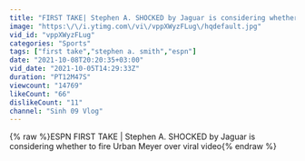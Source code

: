 ```yaml
---
title: "FIRST TAKE| Stephen A. SHOCKED by Jaguar is considering whether to fire Urban Meyer over viral video"
image: "https:\/\/i.ytimg.com\/vi\/vppXWyzFLug\/hqdefault.jpg"
vid_id: "vppXWyzFLug"
categories: "Sports"
tags: ["first take","stephen a. smith","espn"]
date: "2021-10-08T20:20:35+03:00"
vid_date: "2021-10-05T14:29:33Z"
duration: "PT12M47S"
viewcount: "14769"
likeCount: "66"
dislikeCount: "11"
channel: "Sinh 09 Vlog"
---
```

{% raw %}ESPN FIRST TAKE | Stephen A. SHOCKED by Jaguar is considering whether to fire Urban Meyer over viral video{% endraw %}
